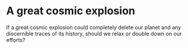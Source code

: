 # A great cosmic explosion

If a great cosmic explosion could completely delete our planet and any discernible traces of its history, should we relax or double down on our efforts?